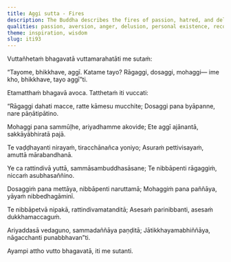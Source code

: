```yaml
---
title: Aggi sutta - Fires
description: The Buddha describes the fires of passion, hatred, and delusion which consume beings who cling to a self. The wise cool these flames with wisdom, loving-kindness, and perceiving unattractiveness.
qualities: passion, aversion, anger, delusion, personal existence, recognition of unattractiveness, loving-kindness, wisdom, continuous effort
theme: inspiration, wisdom
slug: iti93
---
```


Vuttañhetaṁ bhagavatā vuttamarahatāti me sutaṁ:

“Tayome, bhikkhave, aggī. Katame tayo? Rāgaggi, dosaggi, mohaggi— ime kho, bhikkhave, tayo aggī”ti.

Etamatthaṁ bhagavā avoca. Tatthetaṁ iti vuccati:

“Rāgaggi dahati macce,
ratte kāmesu mucchite;
Dosaggi pana byāpanne,
nare pāṇātipātino.

Mohaggi pana sammūḷhe,
ariyadhamme akovide;
Ete aggī ajānantā,
sakkāyābhiratā pajā.

Te vaḍḍhayanti nirayaṁ,
tiracchānañca yoniyo;
Asuraṁ pettivisayaṁ,
amuttā mārabandhanā.

Ye ca rattindivā yuttā,
sammāsambuddhasāsane;
Te nibbāpenti rāgaggiṁ,
niccaṁ asubhasaññino.

Dosaggiṁ pana mettāya,
nibbāpenti naruttamā;
Mohaggiṁ pana paññāya,
yāyaṁ nibbedhagāminī.

Te nibbāpetvā nipakā,
rattindivamatanditā;
Asesaṁ parinibbanti,
asesaṁ dukkhamaccaguṁ.

Ariyaddasā vedaguno,
sammadaññāya paṇḍitā;
Jātikkhayamabhiññāya,
nāgacchanti punabbhavan”ti.

Ayampi attho vutto bhagavatā, iti me sutanti.
